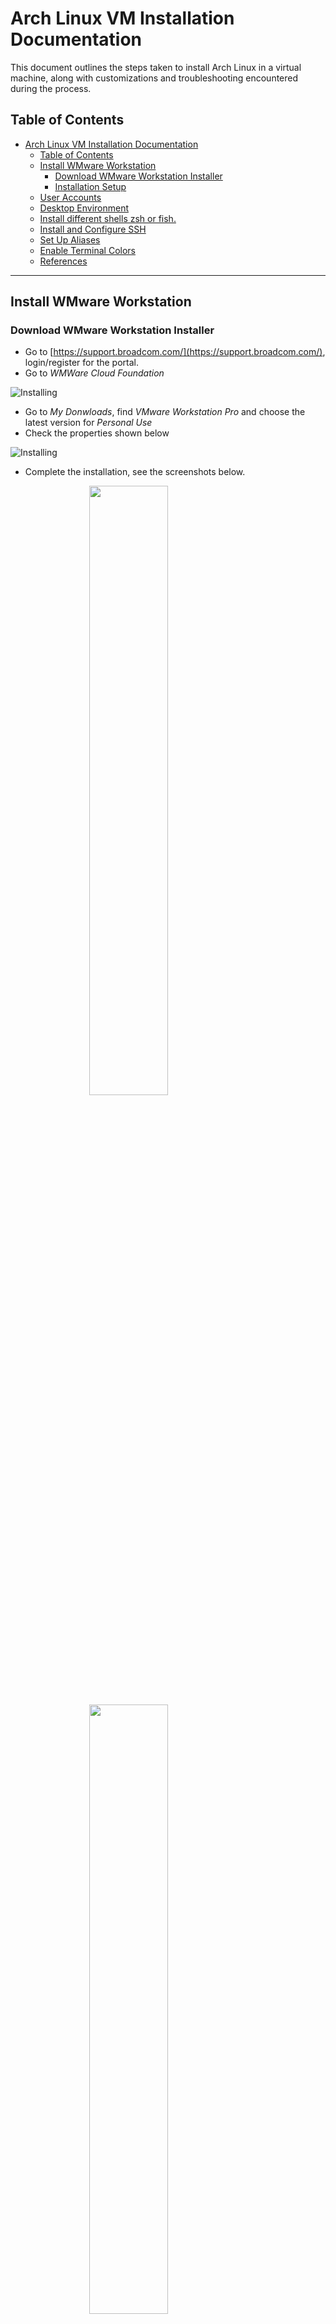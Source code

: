 # Arch Linux VM Installation Documentation

This document outlines the steps taken to install Arch Linux in a virtual machine, along with customizations and troubleshooting encountered during the process.

## Table of Contents
- [Arch Linux VM Installation Documentation](#arch-linux-vm-installation-documentation)
  - [Table of Contents](#table-of-contents)
  - [Install WMware Workstation](#install-wmware-workstation)
    - [Download WMware Workstation Installer](#download-wmware-workstation-installer)
    - [Installation Setup](#installation-setup)
  - [User Accounts](#user-accounts)
  - [Desktop Environment](#desktop-environment)
  - [Install different shells zsh or fish.](#install-different-shells-zsh-or-fish)
  - [Install and Configure SSH](#install-and-configure-ssh)
  - [Set Up Aliases](#set-up-aliases)
  - [Enable Terminal Colors](#enable-terminal-colors)
  - [References](#references)

---
## Install WMware Workstation
### Download WMware Workstation Installer
- Go to [https://support.broadcom.com/](https://support.broadcom.com/), login/register for the portal. 
- Go to *WMWare Cloud Foundation* 
  
![Installing](./resources/img/WMware%20Foundation.png)
- Go to *My Donwloads*, find *VMware Workstation Pro* and choose the latest version for *Personal Use*
- Check the properties shown below

![Installing](./resources/img/SHA2.png)
- Complete the installation, see the screenshots below.

<img src="./resources/img/1.png" width="50%"  style="display:block;margin: auto;" />
<img src="./resources/img/2.png" width="50%" style="display:block;margin: auto;" />
<img src="./resources/img/3.png" width="50%" style="display:block;margin: auto;" />
<img src="./resources/img/4.png" width="50%" style="display:block;margin: auto;" />
<img src="./resources/img/5.png" width="50%" style="display:block;margin: auto;" />
<img src="./resources/img/6.png" width="50%" style="display:block;margin: auto;" />
<img src="./resources/img/7.png" width="50%" style="display:block;margin: auto;" />
<img src="./resources/img/8.png" width="50%" style="display:block;margin: auto;" />


### Installation Setup

1. **Download Arch Linux ISO**  
Download the latest Arch Linux ISO from [archlinux.org](https://archlinux.org/download/). This installation uses archlinux.doridian.net.
  ![arch-linux](./resources/img/arch-linux.png)  
   
2. **Set Up VM**  
Use VMware to create a VM. Allocate at least 4GB of RAM and 20GB of disk space. See the steps below.
<img src="./resources/img/1.1.png"   style="display:block;margin: auto;" />
<img src="./resources/img/1.2.png" width="50%" style="display:block;margin: auto;" />
<img src="./resources/img/1.3.png" width="50%" style="display:block;margin: auto;" />
<img src="./resources/img/1.4.png" width="50%" style="display:block;margin: auto;" />
<img src="./resources/img/1.6.png" width="50%" style="display:block;margin: auto;" />
<img src="./resources/img/1.5.png" width="50%" style="display:block;margin: auto;" />
<img src="./resources/img/1.7.png" width="50%" style="display:block;margin: auto;" />
<img src="./resources/img/1.8.png" width="50%" style="display:block;margin: auto;" />

3. **Boot into Arch ISO**  
Boot the VM using the downloaded ISO.
<img src="./resources/img/2.1.png"  style="display:block;margin: auto;" />
<img src="./resources/img/2.2.png"  style="display:block;margin: auto;" />
<img src="./resources/img/2.3.png"  style="display:block;margin: auto;" />

4. **Partition the Disk**  
Use `fdisk` or `cfdisk` to create partitions:
- `/dev/sda1` - 1G - for /boot
- `/dev/sda2` - 5G - for root
- `/dev/sda3` - 1G - for swap

  First, run the below command to find out the device identifier:
    ```bash
      fdisk -l
    ```

  <img src="./resources/img/3.1.png"  style="display:block;margin: auto;" />

  Then, with the device identifier, run the below command to start partitioning your disk. Make sure to change `/dev/sda` as per your system.
  ```bash
    cfdisk /dev/sda
  ```
  <img src="./resources/img/3.2.png"  style="display:block;margin: auto;" />

  Select `label type = dos` in the next prompt.
  
  Select the free space and choose option NEW from the bottom. 

  <img src="./resources/img/3.3.png" style="display:block;margin: auto;" />

  Run the below command to check before you proceed to see in three partitions are listed.

  ```bash
    fdisk -l
  ```
  <img src="./resources/img/3.4.png" style="display:block;margin: auto;" />

  Run the following commands in sequence to format and create an ext4 file system in the newly created partition above. Make sure you change the /dev/sda1 and /dev/sda2 as per your need.
  ```bash
    mkfs.fat -F32 /dev/sda1
    mkfs.ext4 /dev/sda2
    mount /dev/sda2 /mnt
    mkdir /mnt/boot
    mount /dev/sda1 /mnt/boot
  ```

  After completion, mount the system and create the necessary directories.

  ```bash
    mount /dev/sda2 /mnt
    mkdir /mnt/boot /mnt/var /mnt/home
    mount /dev/sda1 /mnt/boot
  ```
  <img src="./resources/img/3.5.png"  style="display:block;margin: auto;" />

5. **Install Essential Packages**  
  Install base packages:
    ```bash
    pacman -Syy
    pacstrap /mnt base base-devel linux linux-firmware nano dhcpcd net-tools grub
    ```
6. **Configure the System**  
  Generate fstab and configure hostname, timezone, and locale:
    ```bash
    genfstab -U /mnt >> /mnt/etcfstab
    arch-chroot /mnt
    ln -sf /usr/share/zoneinfoRegion/Chicago /etc/localtime
    hwclock --systohc
    echo "en_US.UTF-8 UTF-8" > etc/    locale.gen
    locale-gen
    echo "nuraiym" > /etchostname
    ```

    The next step is to set up the root user password, create an admin user, and add the user to the sudoers file.

    Follow the below commands in sequence. Make sure to change the user name from debugpoint to something else as per your need.
    ```bash
    passwd root
    useradd -m -g users -G wheel -s /bin/bash nuraiym
    passwd nuraiym
    ```

    Open the sudoers file and add the below lines.

    ```bash
    nano /etc/sudoers
    ```

    Add below lines. As you already created the root user, the entry should be there.
    ```bash
    root ALL=(ALL) ALL
    nuraiym ALL=(ALL) ALL
    ```
7. **Install Bootloader**  
  Install grub, setup the initial ramdisk environment, unmount the system using the below commands in sequence.
    ```bash
    grub-install /dev/sda
    grub-mkconfig -o /boot/grub/grub.cfg
    mkinitcpio -p linux
    ```
    Then reboot the system.
    ```bash
    umount /mnt/boot
    umount /mnt
    reboot
    ```


8. **Install LXQt Desktop**   
  After reboot, choose Arch Linux from grub. In the Arch Linux prompt, start running the following commands in sequence. These commands install the Xorg server, display manager, LXQt desktop components, controller packages, and additional applications.

    For all the commands, use the default, i.e. press enter when asked.

   - Install Xorg
   ```bash
   sudo pacman -S --needed xorg
   ```
   - Install display manager, lxqt desktop. Approx install size is 100 MB.
   ```bash
   sudo pacman -S --needed lxqt xdg-utils ttf-freefont sddm
   ```
   - Install additional components (approx 80 MB)
   ```bash
   sudo pacman -S --needed libpulse libstatgrab libsysstat lm_sensors network-manager-applet oxygen-icons pavucontrol-qt
   ```
   - Install applications
   ```bash
   sudo pacman -S --needed firefox vlc filezilla leafpad xscreensaver archlinux-wallpaper
   ```
   - Now it’s time to enable the display manager and network manager as a service. So that, the next time you log on, they can run automatically by systemd.
   ```bash
   systemctl enable sddm
   systemctl enable NetworkManager
   ```
   - Reboot the system using the reboot command.
   ```bash
   reboot
   ```

    You should see a nice login prompt on the LXQt desktop if all goes well.

    And you can now log in using the user id and password which you just created. A Nice and superfast LXQt desktop will greet you after a successful login.

    <img src="./resources/img/3.6.png" style="display:block;margin: auto;" />


**Note:** If some of the commands are not working, you may need to put sudo before running it.


## User Accounts
1. Create User Account
  
    Add user accounts for justin, and codi:
   ```bash 
   useradd -m -G users -s /bin/  bash  justin
   useradd -m -G users -s /bin/  bash  codi
   ```
    User account for *nuraiym* was created in previous section.
2. Set Passwords

    Assign passwords to users and enforce a password change on the first login:
    ```bash 
    passwd justin #Type GraceHopper1906
    passwd codi #Type GraceHopper1906
    chage -d 0 justin
    chage -d 0 codi
    ```

    <img src="./resources/img/users1.png" style="display:block;margin: auto;" />


3. Configure sudo

    Edit the sudoers file to grant sudo permissions:
    Open the sudoers file and add the below lines.

      ```bash
      nano /etc/sudoers
      ```

      Add below lines. As you already created the root user, the entry should be there.
      ```bash
      root ALL=(ALL) ALL
      nuraiym ALL=(ALL) ALL
      justin ALL=(ALL) ALL
      codi ALL=(ALL) ALL
      ```

      <img src="./resources/img/users2.png" style="display:block;margin: auto;" />

## Desktop Environment
1. Enable the Display Manager
   Enable LightDM as the display manager:
    ```bash 
    pacman -S lightdm lightdm-gtk-greeter
    systemctl enable lightdm
    ```
2. **Reboot**
  
  Reboot the system to verify the installation:
    ```bash 
    reboot
    ```

## Install different shells zsh or fish.
1. **Install a fish**

    Install and configure fish:
    ```bash 
    sudo pacman -S fish
    chsh -s /bin/fish nuraiym
    ```

      <img src="./resources/img/fish.png" style="display:block;margin: auto;" />

2. **Install a zsh**
   
    Install and configure zsh:
    ```bash 
    pacman -S zsh
    chsh -s /bin/zsh nuraiym
    ```

      <img src="./resources/img/zsh.png" style="display:block;margin: auto;" />


## Install and Configure SSH
  Install SSH and start it at boot
    ```bash 
  pacman -S openssh
  systemctl enable sshd
  systemctl start sshd
    ```
      <img src="./resources/img/ssh1.png" style="display:block;margin: auto;" />
      <img src="./resources/img/ssh2.png" style="display:block;margin: auto;" />
      
## Set Up Aliases
Add custom aliases to `.zshrc` or `.bashrc`:
  1. **Edit shell configuration file:** 
     - For Bash, edit `.bashrc` :
        ```bash 
        sudo nano ~/.bashrc
        ``` 
     - For Zsh, edit `.zshrc`:
       ```bash 
       sudo nano ~/.zshrc
       ``` 
  2. **Add aliases:**
      ```bash 
      alias update='sudo pacman -Syu'   # Update the system
      alias cls='clear'                 # Clear the terminal
      alias ..='cd ..'                  # Go up one directory
      alias ll='ls -lh'                 # List files with details
      ``` 
  3. **Reload the configuration file to apply the changes:**
     - For Bash:
        ```bash 
        sudo source ~/.bashrc
        ``` 
     - For Zsh:
       ```bash 
       source ~/.zshrc
       ```    

## Enable Terminal Colors
To enable color coding in the terminal like the Arch ISO installation process, follow these steps:
   1. **Bash**
        - Edit the `.bashrc` file to enable color support
          ```bash 
          sudo nano ~/.bashrc
          ```
        - Add or uncomment the following lines to enable colored output (enable color for ls and grep)::
          ```bash 
          alias ls='ls --color=auto'
          alias grep='grep --color=auto'
          ```
        - Save and close the file, then reload `.bashrc`
          ```bash 
          sudo source ~/.bashrc
          ```
   2. **Zsh**
        - Edit the `.zshrc` file:
          ```bash 
          sudo nano ~/.zshrc
          ```
        - Add the following lines to enable colored output (enable color for ls and grep):
          ```bash 
          alias ls='ls --color=auto'
          alias grep='grep --color=auto'
          ```
        - Save and close the file, then reload `.zshrc`
          ```bash 
          sudo source ~/.zshrc
          ```


## References
- [Arch Linux Installation Wiki](https://wiki.archlinux.org/title/Installation_guide)
- [Arch User Repository (AUR)](https://aur.archlinux.org/)
- [ZSH Documentation](https://zsh.sourceforge.io/Doc/Release/)
